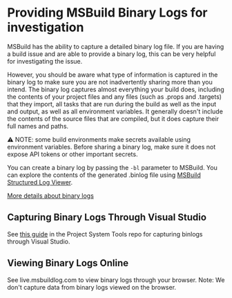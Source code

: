 # Providing MSBuild Binary Logs for investigation

MSBuild has the ability to capture a detailed binary log file.  If you are having a build issue and are able to provide a binary log, this can be very helpful for investigating the issue.

However, you should be aware what type of information is captured in the binary log to make sure you are not inadvertently sharing more than you intend.  The binary log captures almost everything your build does, including the contents of your project files and any files (such as .props and .targets) that they import, all tasks that are run during the build as well as the input and output, as well as all environment variables.  It generally doesn't include the contents of the source files that are compiled, but it does capture their full names and paths.

⚠ NOTE: some build environments make secrets available using environment variables. Before sharing a binary log, make sure it does not expose API tokens or other important secrets.

You can create a binary log by passing the `-bl` parameter to MSBuild.  You can explore the contents of the generated .binlog file using [MSBuild Structured Log Viewer](http://msbuildlog.com/).

[More details about binary logs](Binary-Log.md)

## Capturing Binary Logs Through Visual Studio
See [this guide](https://github.com/dotnet/project-system-tools) in the Project System Tools repo for capturing binlogs through Visual Studio.

## Viewing Binary Logs Online
See live.msbuildlog.com to view binary logs through your browser. Note: We don't capture data from binary logs viewed on the browser.
